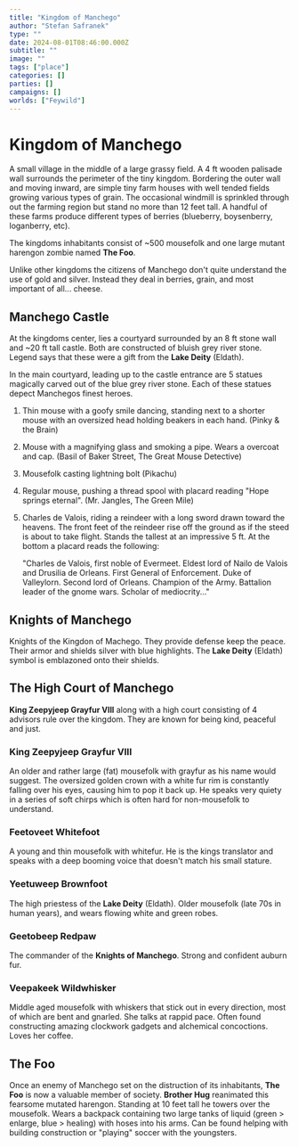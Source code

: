 ```yaml
---
title: "Kingdom of Manchego"
author: "Stefan Safranek"
type: ""
date: 2024-08-01T08:46:00.000Z
subtitle: ""
image: ""
tags: ["place"]
categories: []
parties: []
campaigns: []
worlds: ["Feywild"]
---
```


# Kingdom of Manchego

A small village in the middle of a large grassy field. A 4 ft wooden palisade wall surrounds the perimeter of the tiny kingdom. Bordering the outer wall and moving inward, are simple tiny farm houses with well tended fields growing various types of grain. The occasional windmill is sprinkled through out the farming region but stand no more than 12 feet tall. A handful of these farms produce different types of berries (blueberry, boysenberry, loganberry, etc).

The kingdoms inhabitants consist of ~500 mousefolk and one large mutant harengon zombie named **The Foo**.

Unlike other kingdoms the citizens of Manchego don't quite understand the use of gold and silver. Instead they deal in berries, grain, and most important of all... cheese.


## Manchego Castle
At the kingdoms center, lies a courtyard surrounded by an 8 ft stone wall and ~20 ft tall castle. Both are constructed of bluish grey river stone. Legend says that these were a gift from the **Lake Deity** (Eldath).

In the main courtyard, leading up to the castle entrance are 5 statues magically carved out of the blue grey river stone. Each of these statues depect Manchegos finest heroes.

1. Thin mouse with a goofy smile dancing, standing next to a shorter mouse with an oversized head holding beakers in each hand. (Pinky & the Brain)

2. Mouse with a magnifying glass and smoking a pipe. Wears a overcoat and cap. (Basil of Baker Street, The Great Mouse Detective)

3. Mousefolk casting lightning bolt (Pikachu)

4. Regular mouse, pushing a thread spool with placard reading "Hope springs eternal". (Mr. Jangles, The Green Mile)

5. Charles de Valois, riding a reindeer with a long sword drawn toward the heavens. The front feet of the reindeer rise off the ground as if the steed is about to take flight. Stands the tallest at an impressive 5 ft. At the bottom a placard reads the following:

	"Charles de Valois, first noble of Evermeet. Eldest lord of Nailo de Valois and Drusilia de Orleans. First General of Enforcement. Duke of Valleylorn. Second lord of Orleans. Champion of the Army. Battalion leader of the gnome wars. Scholar of mediocrity..."


## Knights of Manchego
Knights of the Kingdon of Machego. They provide defense keep the peace. Their armor and shields silver with blue highlights. The **Lake Deity** (Eldath) symbol is emblazoned onto their shields.


## The High Court of Manchego

**King Zeepyjeep Grayfur VIII** along with a high court consisting of 4 advisors rule over the kingdom. They are known for being kind, peaceful and just.

### King Zeepyjeep Grayfur VIII
An older and rather large (fat) mousefolk with grayfur as his name would suggest. The oversized golden crown with a white fur rim is constantly falling over his eyes, causing him to pop it back up. He speaks very quiety in a series of soft chirps which is often hard for non-mousefolk to understand. 

### Feetoveet Whitefoot
A young and thin mousefolk with whitefur. He is the kings translator and speaks with a deep booming voice that doesn't match his small stature.

### Yeetuweep Brownfoot
The high priestess of the **Lake Deity** (Eldath). Older mousefolk (late 70s in human years), and wears flowing white and green robes.

### Geetobeep Redpaw
The commander of the **Knights of Manchego**. Strong and confident auburn fur.

### Veepakeek Wildwhisker
Middle aged mousefolk with whiskers that stick out in every direction, most of which are bent and gnarled. She talks at rappid pace. Often found constructing amazing clockwork gadgets and alchemical concoctions. Loves her coffee.


## The Foo
Once an enemy of Manchego set on the distruction of its inhabitants, **The Foo** is now a valuable member of society. **Brother Hug** reanimated this fearsome mutated harengon. Standing at 10 feet tall he towers over the mousefolk. Wears a backpack containing two large tanks of liquid (green > enlarge, blue > healing) with hoses into his arms. Can be found helping with building construction or "playing" soccer with the youngsters.


